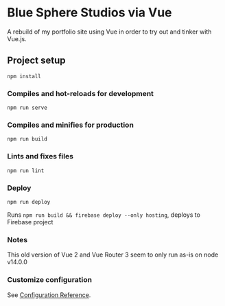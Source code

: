 # Blue Sphere Studios via Vue

A rebuild of my portfolio site using Vue in order to try out and tinker with
Vue.js.

## Project setup
```
npm install
```

### Compiles and hot-reloads for development
```
npm run serve
```

### Compiles and minifies for production
```
npm run build
```

### Lints and fixes files
```
npm run lint
```

### Deploy
```
npm run deploy
```
Runs `npm run build && firebase deploy --only hosting`, deploys to Firebase project

### Notes

This old version of Vue 2 and Vue Router 3 seem to only run as-is on node v14.0.0

### Customize configuration
See [Configuration Reference](https://cli.vuejs.org/config/).
